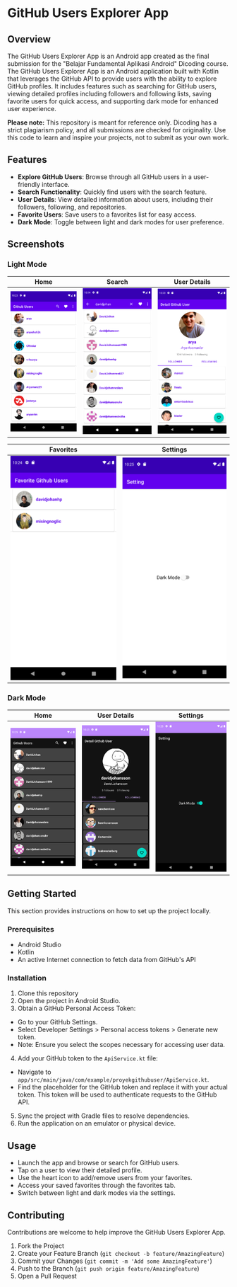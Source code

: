 # GitHub Users Explorer App

## Overview

The GitHub Users Explorer App is an Android app created as the final submission for the "Belajar Fundamental Aplikasi Android" Dicoding course. The GitHub Users Explorer App is an Android application built with Kotlin that leverages the GitHub API to provide users with the ability to explore GitHub profiles. It includes features such as searching for GitHub users, viewing detailed profiles including followers and following lists, saving favorite users for quick access, and supporting dark mode for enhanced user experience.

**Please note:** This repository is meant for reference only. Dicoding has a strict plagiarism policy, and all submissions are checked for originality. Use this code to learn and inspire your projects, not to submit as your own work.

## Features

- **Explore GitHub Users**: Browse through all GitHub users in a user-friendly interface.
- **Search Functionality**: Quickly find users with the search feature.
- **User Details**: View detailed information about users, including their followers, following, and repositories.
- **Favorite Users**: Save users to a favorites list for easy access.
- **Dark Mode**: Toggle between light and dark modes for user preference.

## Screenshots

### Light Mode
| Home | Search | User Details |
| --- | --- | --- |
| ![](https://github.com/davidjohanhp/github-users/blob/main/assets/Fundamental%20Aplikasi%20Android%20-%20home.png) | ![](https://github.com/davidjohanhp/github-users/blob/main/assets/Fundamental%20Aplikasi%20Android%20-%20search.png) | ![](https://github.com/davidjohanhp/github-users/blob/main/assets/Fundamental%20Aplikasi%20Android%20-%20detail%201.png) |

| Favorites | Settings | 
| --- | --- |
| ![](https://github.com/davidjohanhp/github-users/blob/main/assets/Fundamental%20Aplikasi%20Android%20-%20fav.png) | ![](https://github.com/davidjohanhp/github-users/blob/main/assets/Fundamental%20Aplikasi%20Android%20-%20setting.png) |

### Dark Mode
| Home | User Details | Settings
| --- | --- | --- |
| ![](https://github.com/davidjohanhp/github-users/blob/main/assets/Fundamental%20Aplikasi%20Android%20-%20dark.png) | ![](https://github.com/davidjohanhp/github-users/blob/main/assets/Fundamental%20Aplikasi%20Android%20-%20detail%20dark.png) | ![](https://github.com/davidjohanhp/github-users/blob/main/assets/Fundamental%20Aplikasi%20Android%20-%20setting%20dark.png)

## Getting Started

This section provides instructions on how to set up the project locally.

### Prerequisites

- Android Studio
- Kotlin
- An active Internet connection to fetch data from GitHub's API

### Installation

1. Clone this repository
2. Open the project in Android Studio.
3. Obtain a GitHub Personal Access Token:
- Go to your GitHub Settings.
- Select Developer Settings > Personal access tokens > Generate new token.
- Note: Ensure you select the scopes necessary for accessing user data.
4. Add your GitHub token to the `ApiService.kt` file:
- Navigate to `app/src/main/java/com/example/proyekgithubuser/ApiService.kt`.
- Find the placeholder for the GitHub token and replace it with your actual token. This token will be used to authenticate requests to the GitHub API.
5. Sync the project with Gradle files to resolve dependencies.
6. Run the application on an emulator or physical device.

## Usage

- Launch the app and browse or search for GitHub users.
- Tap on a user to view their detailed profile.
- Use the heart icon to add/remove users from your favorites.
- Access your saved favorites through the favorites tab.
- Switch between light and dark modes via the settings.

## Contributing

Contributions are welcome to help improve the GitHub Users Explorer App.

1. Fork the Project
2. Create your Feature Branch (`git checkout -b feature/AmazingFeature`)
3. Commit your Changes (`git commit -m 'Add some AmazingFeature'`)
4. Push to the Branch (`git push origin feature/AmazingFeature`)
5. Open a Pull Request
